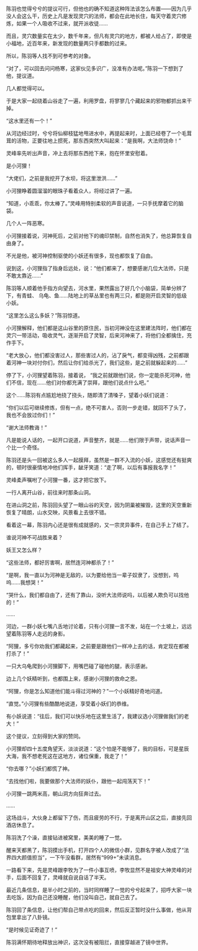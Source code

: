 陈羽也觉得兮兮的提议可行，但他也的确不知道这种阵法该怎么布置——因为几乎没人会这么干，历史上凡是发现灵穴的法师，都会在此地长住，每天守着灵穴修炼，如果一个人吸收不过来，就开派收徒……

而且，灵穴数量实在太少，数千年来，但凡有灵穴的地方，都被人给占了，即使是小福地，近百年来，新发现的数量两只手都数的过来。

所以，陈羽等人找不到可参考的对象。

“对了，可以回去问问杨寒，这家伙见多识广，没准有办法呢。”陈羽一下想到了他，提议道。

几人都觉得可以。

于是大家一起绕着山谷走了一遍，利用罗盘，将寥寥几个藏起来的邪物都抓出来干掉。

“这水里还有一个！”

从河边经过时，兮兮将仙柳枝猛地甩进水中，再提起来时，上面已经卷了一个毛茸茸的活物，正要往地上掼死，那东西突然大叫起来：“是我啊，大法师饶命！”

灵峰率先听出声音，冲上去将那东西抢下来，抱在怀里安慰着。

是小河狸！

“大佬们，之前是我挖开了水坝，将这里泄洪……”

小河狸睁着圆溜溜的眼珠子看着众人，将经过讲了一遍。

“知道，小乖乖，你太棒了。”灵峰用特别柔软的声音说道，一只手抚摩着它的脑袋。

几个人一阵恶寒。

小河狸接着说，河神死后，之前对他下的魂印禁制，自然也消失了，他总算恢复自由身了。

不光是他，被河神控制驱使的小妖还有很多，现也都恢复了自由。

说到这，小河狸指了指身后远处，说：“他们都来了，想要感谢几位大法师，只是不敢太靠近……”

陈羽等人顺着他手指方向望去，河水里，果然露出了好几个小脑袋，简单分辨了下，有青蛙、 乌龟、鱼……陆地上的草丛里也有两三只，都是刚开启灵智的低级小妖。

“这里怎么这么多妖？”陈羽惊道。

小河狸解释，他们都是这山谷里的原住民，当初河神没在这里建法阵时，他们都在灵穴一带活动，吸收灵气，逐渐开启了灵智，后来河神来了，将他们全都擒住，充作手下。

“老大放心，他们都没害过人，那些害过人的，沾了戾气，都变得凶残，之前都跟着河神一块对付你们，然后让你们给杀光了，我们这些，是之前就躲起来的……”

停了下，小河狸望着陈羽，接着说， “我之前就跟他们说，你一定能杀死河神，他们不信，现在……他们对你都充满了崇拜，跟他们说点什么吧。”

这个……陈羽有点尴尬地挠了挠头，随即清了清嗓子，望着小妖们说道：

“你们以后可继续修炼，但有一点，绝不可害人，否则一步走错，就回不了头了，我也不会放过你们！”

“谢大法师教诲！”

凡是能说人话的，一起开口说道，声音整齐，就是……他们限于声带，说话声音一个比一个奇怪。

陈羽还是头一回被这么多人一起膜拜，虽然是一群不入流的小妖，这感觉还有挺爽的，顿时很豪情地冲他们挥手，龇牙笑道：“走了啊，以后有事报我名字！”

灵峰柔声嘱咐了小河狸一番，这才把它放下。

一行人离开山谷，前往来时那条山洞。

在进山洞之前，陈羽回头望了一眼山谷的天空，因为阴巢被摧毁，这里的天空重新恢复了晴朗，山水交映，风景看上去很不错。

看着这一幕，陈羽内心还是很有成就感的，又一宗灵异事件，在自己手上了结了。

谁说河神不可战胜来着？

妖王又怎么样？

“这些法师，都好厉害啊，居然连河神都杀了！”

“是啊，我一直以为河神是无敌的，以为要给他当一辈子奴隶了，没想到，呜呜……我想哭！”

“哭什么，我们都自由了，还有了靠山，没听大法师说吗，以后被人欺负可以找他的！”

……

河边，一群小妖七嘴八舌地讨论着，只有小河狸一言不发，站在一个土坡上，远远望着陈羽等人走远的身影。

“阿狸，多亏你劝我们都藏起来，之前要是跟他们一样冲上去的话，肯定现在都被打杀了！”

一只大乌龟爬到小河狸脚下，用嘴巴碰了碰他的腿，表示感谢。

边上几个妖精听到，也都围上来，感谢小河狸的救命之恩。

“阿狸，你是怎么知道他们能斗得过河神的？”一个小妖精好奇地问道。

“直觉。”小河狸有些酷酷地说道，享受着小妖们的恭维。

有小妖说道：“往后，我们可以快乐地在这里生活了，我建议选小河狸做我们的老大！”

这个提议，立刻得到大家的赞同。

小河狸却四十五度角望天，淡淡说道：“这个怕是不能够了，我的目标，可是星辰大海，我不想老死这在这地方，诸位保重，我走了！”

“你去哪？”小妖们都慌了神。

“去找他们啦，我要做那个大法师的妖仆，跟他一起闯荡天下！”

小河狸一跳两米高，朝山洞方向狂奔过去。

……

这场战斗，大伙身上都留下了伤，而且疲劳的不行，于是离开山区之后，直接先回酒店休息了。

陈羽洗了个澡，直接钻进被窝里，美美的睡了一觉。

醒来天都黑了，陈羽摸出手机，打开四个人的微信小群，见群名字被人改成了“法界四大颜值担当”，一下午没看群，居然有“999+”未读消息。

一路看下来，先是灵峰跟李牧为了一件小事互喷，李牧显然不是祖安大神灵峰的对手，后面不回复了，灵峰就自说自话了半天。

最近几条信息，是半小时之前的，当时同样睡了一觉的兮兮起来了，招呼大家一块去吃饭，因为自己还没睡醒，他们没叫自己，就自己去了。

陈羽回了条信息，让他们帮自己带点吃的回来，然后反正暂时没什么事做，他从背包里拿出了八卦镜。

“是时候见证奇迹了！”

陈羽满怀期待地释放出神识，这次没有被阻拦，直接穿越进了镜中世界。
